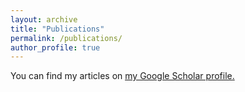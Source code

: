 ```yaml
---
layout: archive
title: "Publications"
permalink: /publications/
author_profile: true
---
```


You can find my articles on <u><a href="https://api.site-shot.com/?url=www.com&userkey=HQKRAKBKRARAAJBKYEIAAQ
">my Google Scholar profile</a>.</u>


